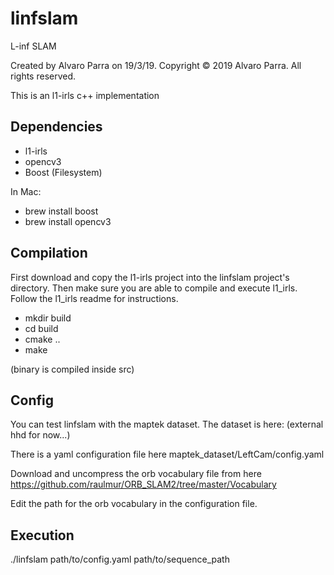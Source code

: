 # linfslam


L-inf SLAM

Created by Alvaro Parra on 19/3/19.
Copyright © 2019 Alvaro Parra. All rights reserved.

This is an l1-irls c++ implementation

## Dependencies

 - l1-irls
 - opencv3
 - Boost (Filesystem)

 In Mac: 
 - brew install boost
 - brew install opencv3

## Compilation

First download and copy the l1-irls project into the linfslam project's directory.
Then make sure you are able to compile and execute l1_irls. Follow the l1_irls readme for instructions.

- mkdir build
- cd build
- cmake ..
- make

(binary is compiled inside src)

## Config
You can test linfslam with the maptek dataset. The dataset is here:
(external hhd for now...)


There is a yaml configuration file here
maptek_dataset/LeftCam/config.yaml

Download and uncompress the orb vocabulary file from here
https://github.com/raulmur/ORB_SLAM2/tree/master/Vocabulary

Edit the path for the orb vocabulary in the configuration file.


## Execution

./linfslam path/to/config.yaml path/to/sequence_path

